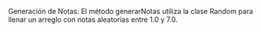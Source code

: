 Generación de Notas: El método generarNotas utiliza la clase Random para llenar un arreglo con notas aleatorias entre 1.0 y 7.0.